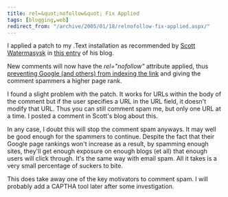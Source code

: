 ```yaml
---
title: rel=&quot;nofollow&quot; Fix Applied
tags: [blogging,web]
redirect_from: "/archive/2005/01/18/relnofollow-fix-applied.aspx/"
---
```


I applied a patch to my .Text installation as recommended by [Scott
Watermasysk](http://scottwater.com/blog/) in [this
entry](http://scottwater.com/blog/archive/2005/01/19/rel_nofollow_quickchange)
of his blog.

New comments will now have the *rel="nofollow"* attribute applied, thus
[preventing Google (and others) from indexing the
link](http://www.google.com/googleblog/2005/01/preventing-comment-spam.html)
and giving the comment spammers a higher page rank.

I found a slight problem with the patch. It works for URLs within the
body of the comment but if the user specifies a URL in the URL field, it
doesn't modify that URL. Thus you can still comment spam me, but only
one URL at a time. I posted a comment in Scott's blog about this.

In any case, I doubt this will stop the comment spam anyways. It may
well be good enough for the spammers to continue. Despite the fact that
their Google page rankings won't increase as a result, by spamming
enough sites, they'll get enough exposure on enough blogs (et all) that
enough users will click through. It's the same way with email spam. All
it takes is a very small percentage of suckers to bite.

This does take away one of the key motivators to comment spam. I will
probably add a CAPTHA tool later after some investigation.

